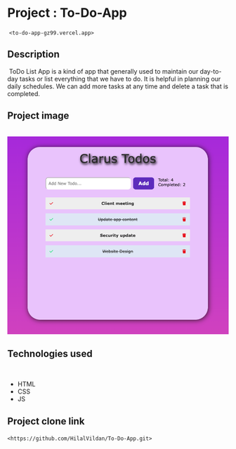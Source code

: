 # Project : To-Do-App
​
`<to-do-app-gz99.vercel.app>`

## Description
​
ToDo List App is a kind of app that generally used to maintain our day-to-day tasks or list everything that we have to do. It is helpful in planning our daily schedules. We can add more tasks at any time and delete a task that is completed. 
​
## Project image
​
![proje image](/Ekran%20Resmi%202022-09-27%2014.26.00.png)

## Technologies used
​
- HTML
​
- CSS
​
- JS


## Project clone link
​
`<https://github.com/HilalVildan/To-Do-App.git>`